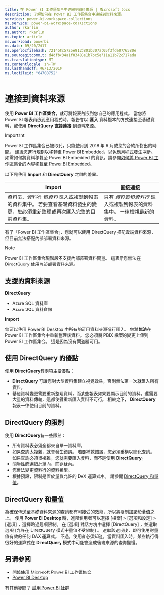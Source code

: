 ```yaml
---
title: 在 Power BI 工作區集合中連線到資料來源 | Microsoft Docs
description: 了解如何在 Power BI 工作區集合中連線到資料來源。
services: power-bi-workspace-collections
ms.service: power-bi-workspace-collections
author: rkarlin
ms.author: rkarlin
ms.topic: article
ms.workload: powerbi
ms.date: 09/20/2017
ms.openlocfilehash: 721458c5725e912d801b307ac05f3fde0776580e
ms.sourcegitcommit: d4dfbc34a1f03488e1b7bc5e711a11b72c717ada
ms.translationtype: MT
ms.contentlocale: zh-TW
ms.lasthandoff: 06/13/2019
ms.locfileid: "64708752"
---
```

# <a name="connect-to-a-data-source"></a>連接到資料來源

使用 **Power BI 工作區集合**，就可將報表內嵌到您自己的應用程式。 當您將 Power BI 報表內嵌到應用程式時，報告會以 **匯入** 資料複本的方式連接至基礎資料，或使用 **DirectQuery** **直接連接** 到資料來源。

> [!IMPORTANT]
> Power BI 工作區集合已被取代，只能使用到 2018 年 6 月或您的合約所指出的時間。 建議您進行規劃以移轉至 Power BI Embedded，以免應用程式發生中斷。 如需如何將資料移轉至 Power BI Embedded 的資訊，請參閱[如何將 Power BI 工作區集合的內容移轉至 Power BI Embedded](https://powerbi.microsoft.com/documentation/powerbi-developer-migrate-from-powerbi-embedded/)。

以下是使用 **Import** 和 **DirectQuery** 之間的差異。

| Import | 直接連接 |
| --- | --- |
| 資料表、資料行 *和資料* 匯入或複製到報表的資料集中。 若要查看基礎資料發生的變更，您必須重新整理或再次匯入完整的目前資料集。 |只有 *資料表和資料行* 匯入或複製到報表的資料集中。 一律檢視最新的資料。 |

有了「Power BI 工作區集合」，您就可以使用 DirectQuery 搭配雲端資料來源，但目前無法搭配內部部署資料來源。

> [!NOTE]
> Power BI 工作區集合現階段不支援內部部署資料閘道。 這表示您無法在 DirectQuery 使用內部部署資料來源。

## <a name="supported-data-sources"></a>支援的資料來源

**DirectQuery**
* Azure SQL 資料庫
* Azure SQL 資料倉儲

**Import**

您可以使用 Power BI Desktop 中所有的可用資料來源進行匯入。 您將**無法**在 Power BI 工作區集合中重新整理該資料。 您必須將 PBIX 檔案的變更上傳到 Power BI 工作區集合。 這是因為沒有閘道器可用。

## <a name="benefits-of-using-directquery"></a>使用 DirectQuery 的優點

使用 **DirectQuery**有兩項主要優點：

* **DirectQuery** 可讓您對大型資料集建立視覺效果，否則無法第一次就匯入所有資料。
* 基礎資料變更需要重新整理資料，而某些報表如果要顯示目前的資料，還需要大量的資料傳輸，這都使得重新匯入資料不可行。 相較之下， **DirectQuery** 報表一律使用目前的資料。

## <a name="limitations-of-directquery"></a>DirectQuery 的限制

使用 **DirectQuery**有一些限制：

* 所有資料表必須全都來自單一資料庫。
* 如果查詢太複雜，就會發生錯誤。 若要補救錯誤，您必須重構以簡化查詢。 如果查詢必須很複雜，您就需要匯入資料，而不是使用 **DirectQuery**。
* 關聯性篩選限於單向，而非雙向。
* 您無法變更資料行的資料類型。
* 根據預設，限制是置於量值允許的 DAX 運算式中。 請參閱 [DirectQuery 和量值](#measures)。

<a name="measures"/>

## <a name="directquery-and-measures"></a>DirectQuery 和量值
為確保傳送至基礎資料來源的查詢都有可接受的效能，所以將限制加諸於量值之上。 使用 **Power BI Desktop** 時，進階使用者可以選擇 [檔案] > [選項和設定] > [選項]  ，選擇略過這項限制。 在 [選項]  對話方塊中選擇 [DirectQuery]  ，並選取選項 [允許在 DirectQuery 模式中量值不受限制]  。 選取該選項後，即可使用對量值有效的任何 DAX 運算式。 不過，使用者必須知道，當資料匯入時，某些執行得很好的運算式在 **DirectQuery** 模式中可能會造成後端來源的查詢變慢。 

## <a name="see-also"></a>另请参阅

* [開始使用 Microsoft Power BI 工作區集合](get-started.md)
* [Power BI Desktop](https://powerbi.microsoft.com/documentation/powerbi-desktop-get-the-desktop/)

有其他疑問？ [試用 Power BI 社群](https://community.powerbi.com/)